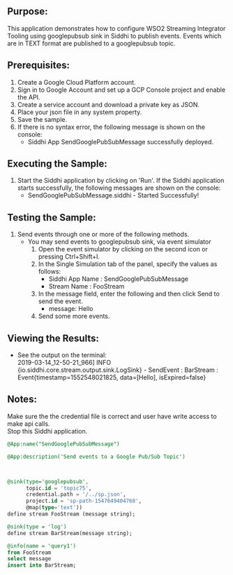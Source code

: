 

## Purpose:
This application demonstrates how to configure WSO2 Streaming Integrator Tooling using googlepubsub sink in Siddhi to publish events. Events which are in TEXT format are published to a googlepubsub topic.

## Prerequisites:
1. Create a Google Cloud Platform account.
2. Sign in to Google Account and set up a GCP Console project and enable the API.
3. Create a service account and download a private key as JSON.
4. Place your json file in any system property.
5. Save the sample.
6. If there is no syntax error, the following message is shown on the console:
    - Siddhi App SendGooglePubSubMessage successfully deployed.


## Executing the Sample:
1. Start the Siddhi application by clicking on 'Run'. If the Siddhi application starts successfully, the following messages are shown on the console:
	- SendGooglePubSubMessage.siddhi - Started Successfully!

## Testing the Sample:
1. Send events through one or more of the following methods.
    * You may send events to googlepubsub sink, via event simulator
        1. Open the event simulator by clicking on the second icon or pressing Ctrl+Shift+I.
        2. In the Single Simulation tab of the panel, specify the values as follows:
            * Siddhi App Name  : SendGooglePubSubMessage
            * Stream Name      : FooStream
        3. In the message field, enter the following and then click Send to send the event.
            * message: Hello
        4. Send some more events.

## Viewing the Results:
* See the output on the terminal:<br/>
2019-03-14_12-50-21_966] INFO {io.siddhi.core.stream.output.sink.LogSink} - SendEvent : BarStream : Event{timestamp=1552548021825, data=[Hello], isExpired=false}

## Notes:
Make sure the the credential file is correct and user have write access to make api calls.<br/>
Stop this Siddhi application.

```sql
@App:name("SendGooglePubSubMessage")

@App:description('Send events to a Google Pub/Sub Topic')



@sink(type='googlepubsub', 
      topic.id = 'topic75',
      credential.path = '/../sp.json',
      project.id = 'sp-path-1547649404768',
      @map(type='text'))
define stream FooStream (message string);

@sink(type = 'log')
define stream BarStream(message string);

@info(name = 'query1')
from FooStream
select message 
insert into BarStream;
```